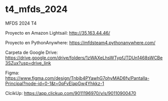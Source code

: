 # t4_mfds_2024
MFDS 2024 T4

Proyecto en Amazon Lightsail: http://35.163.44.46/

Proyecto en PythonAnywhere: https://mfdsteam4.pythonanywhere.com/

Carpeta de Google Drive: https://drive.google.com/drive/folders/1zWAXeLhsWTypfJTDUn1468sWCBe3SZux?usp=drive_link

Figma: https://www.figma.com/design/Tnbjb4PYawhG7ohyMAD6fy/Pantalla-Principal?node-id=0-1&t=0qFvEIapGw4Yhkkz-1

ClcikUp: https://app.clickup.com/9011196970/v/s/90110900470
